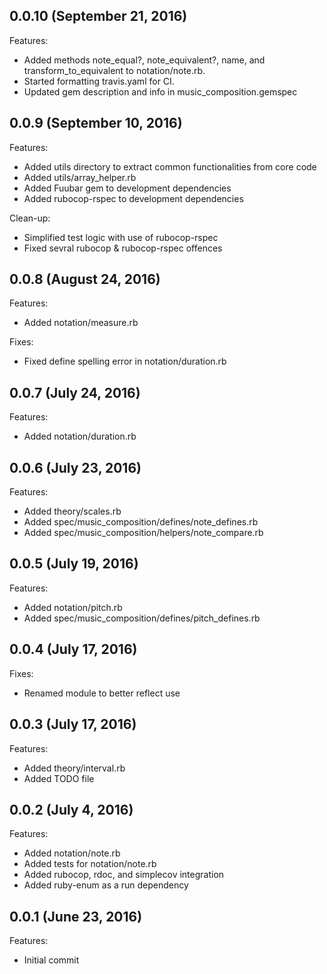 ## 0.0.10 (September 21, 2016)

Features:

  - Added methods note_equal?, note_equivalent?, name, and transform_to_equivalent to notation/note.rb.
  - Started formatting travis.yaml for CI.
  - Updated gem description and info in music_composition.gemspec


## 0.0.9 (September 10, 2016)

Features:

  - Added utils directory to extract common functionalities from core code
  - Added utils/array_helper.rb
  - Added Fuubar gem to development dependencies 
  - Added rubocop-rspec to development dependencies

Clean-up:

  - Simplified test logic with use of rubocop-rspec
  - Fixed sevral rubocop & rubocop-rspec offences

## 0.0.8 (August 24, 2016)

Features:

  - Added notation/measure.rb

Fixes:

  - Fixed define spelling error in notation/duration.rb

## 0.0.7 (July 24, 2016)

Features:

  - Added notation/duration.rb

## 0.0.6 (July 23, 2016)

Features:

  - Added theory/scales.rb
  - Added spec/music_composition/defines/note_defines.rb
  - Added spec/music_composition/helpers/note_compare.rb

## 0.0.5 (July 19, 2016)

Features:

  - Added notation/pitch.rb
  - Added spec/music_composition/defines/pitch_defines.rb

## 0.0.4 (July 17, 2016)

Fixes:

  - Renamed module to better reflect use

## 0.0.3 (July 17, 2016)

Features:

  - Added theory/interval.rb
  - Added TODO file

## 0.0.2 (July 4, 2016)

Features:

  - Added notation/note.rb
  - Added tests for notation/note.rb
  - Added rubocop, rdoc, and simplecov integration
  - Added ruby-enum as a run dependency 
  
## 0.0.1 (June 23, 2016)

Features:

  - Initial commit
